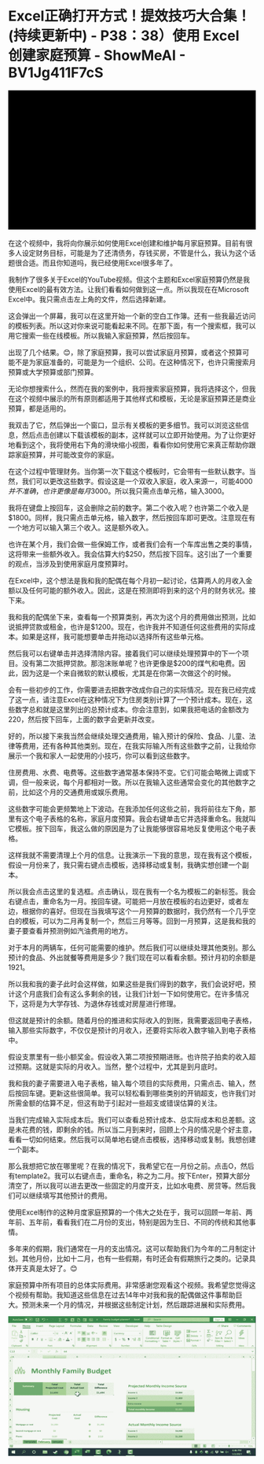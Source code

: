 # Excel正确打开方式！提效技巧大合集！(持续更新中) - P38：38）使用 Excel 创建家庭预算 - ShowMeAI - BV1Jg411F7cS

![](img/79736d25498ca0e3f6d260d91d01025d_0.png)

在这个视频中，我将向你展示如何使用Excel创建和维护每月家庭预算。目前有很多人设定财务目标，可能是为了还清债务，存钱买房，不管是什么，我认为这个话题很合适。而且你知道吗，我已经使用Excel很多年了。

我制作了很多关于Excel的YouTube视频。但这个主题和Excel家庭预算仍然是我使用Excel的最有效方法。让我们看看如何做到这一点。所以我现在在Microsoft Excel中。我只需点击左上角的文件，然后选择新建。

这会弹出一个屏幕，我可以在这里开始一个新的空白工作簿。还有一些我最近访问的模板列表。所以这对你来说可能看起来不同。在那下面，有一个搜索框，我可以用它搜索一些在线模板。所以我输入家庭预算，然后按回车。

出现了几个结果。😊，除了家庭预算，我可以尝试家庭月预算，或者这个预算可能不是为家庭准备的，可能是为一个组织、公司。在这种情况下，也许只需搜索月预算或大学预算或部门预算。

无论你想搜索什么，然而在我的案例中，我将搜索家庭预算，我将选择这个，但我在这个视频中展示的所有原则都适用于其他样式和模板，无论是家庭预算还是商业预算，都是适用的。

我双击了它，然后弹出一个窗口，显示有关模板的更多细节。我可以浏览这些信息，然后点击创建以下载该模板的副本，这样就可以立即开始使用。为了让你更好地看到这个，我将使用右下角的滑块缩小视图，看看你如何使用它来真正帮助你跟踪家庭预算，并可能改变你的家庭。

在这个过程中管理财务。当你第一次下载这个模板时，它会带有一些默认数字。当然，我们可以更改这些数字。假设这是一个双收入家庭，收入来源一，可能$4000并不准确，也许更像是每月$3000。所以我只需点击单元格，输入3000。

我将在键盘上按回车，这会删除之前的数字。第二个收入呢？也许第二个收入是$1800。同样，我只需点击单元格，输入数字，然后按回车即可更改。注意现在有一个地方可以输入第三个收入。这是额外收入。

也许在某个月，我们会做一些保姆工作，或者我们会有一个车库出售之类的事情，这将带来一些额外收入。我会估算大约$250，然后按下回车。这引出了一个重要的观点，当涉及到使用家庭月度预算时。

在Excel中，这个想法是我和我的配偶在每个月初一起讨论，估算两人的月收入金额以及任何可能的额外收入。因此，这是在预测即将到来的这个月的财务状况。接下来。

我和我的配偶坐下来，查看每一个预算类别，再次为这个月的费用做出预测，比如说抵押贷款或租金，也许是$1200。现在，也许我并不知道任何这些费用的实际成本。如果是这样，我可能想要单击并拖动以选择所有这些单元格。

然后我可以右键单击并选择清除内容。接着我们可以继续处理预算中的下一个项目。没有第二次抵押贷款。那泡沫账单呢？也许更像是$200的煤气和电费。因此，因为这是一个来自微软的默认模板，尤其是在你第一次做这个的时候。

会有一些初步的工作，你需要进去把数字改成你自己的实际情况。现在我已经完成了这一点，请注意Excel在这种情况下为住房类别计算了一个预计成本。现在，这些数字总和就是这里列出的总预计成本。你会注意到，如果我把电话的金额改为220，然后按下回车，上面的数字会更新并改变。

好的，所以接下来我当然会继续处理交通费用，输入预计的保险、食品、儿童、法律等费用，还有各种其他类别。现在，在我实际输入所有这些数字之前，让我给你展示一个我和家人一起使用的小技巧，你可以看到这些数字。

住房费用、水费、电费等。这些数字通常基本保持不变。它们可能会略微上调或下调，但一般来说，每个月都相对一致。所以在我输入这些通常会变化的其他数字之前，比如这个月的交通费用或娱乐费用。

这些数字可能会更频繁地上下波动。在我添加任何这些之前，我将前往左下角，那里有这个电子表格的名称，家庭月度预算。我会右键单击它并选择重命名。我就叫它模板。按下回车，我这么做的原因是为了让我能够很容易地反复使用这个电子表格。

这样我就不需要清理上个月的信息。让我演示一下我的意思，现在我有这个模板，假设一月份来了，我只需右键点击模板，选择移动或复制，我确实想创建一个副本。

所以我会点击这里的复选框。点击确认，现在我有一个名为模板二的新标签。我会右键点击，重命名为一月。按回车键。可能把一月放在模板的右边更好，或者左边，根据你的喜好。但现在当我填写这个一月预算的数据时，我仍然有一个几乎空白的模板，可以为二月再复制一个，然后三月等等。回到一月预算，这是我和我的妻子要查看并预测例如汽油费用的地方。

对于本月的两辆车，任何可能需要的维护。然后我们可以继续处理其他类别。那么预计的食品、外出就餐等费用是多少？我们现在可以看看余额。预计月初的余额是1921。

所以我和我的妻子此时会这样做，如果这些是我们得到的数字，我们会说好吧，预计这个月底我们会有这么多剩余的钱，让我们计划一下如何使用它。在许多情况下，这将是为大学存钱、为退休存钱或对房屋进行修理。

但这就是预计的余额。随着月份的推进和实际收入的到账，我需要返回电子表格，输入那些实际数字，不仅仅是预计的月收入，还要将实际收入数字输入到电子表格中。

假设支票里有一些小额奖金。假设收入第二项按预期进账。也许院子拍卖的收入超过预期。这就是实际的月收入。当然，整个过程中，尤其是到月底时。

我和我的妻子需要进入电子表格，输入每个项目的实际费用，只需点击、输入，然后按回车键。更新这些很简单。我可以轻松看到哪些类别的开销超支，也许我们对所需金额的估算不足，但这有助于引起对一些超支或错误估算的关注。

当我们完成输入实际成本后。我们可以查看总预计成本、总实际成本和总差额。这是未花费的钱，即剩余的钱。所以当二月到来时，回顾上个月的情况是个好主意，看看一切如何结束。然后我可以简单地右键点击模板，选择移动或复制。我想创建一个副本。

那么我想把它放在哪里呢？在我的情况下，我希望它在一月份之前。点击O，然后有template2。我可以右键点击，重命名，称之为二月。按下Enter，预算大部分清空了，所以我可以进去更改一些固定的月度开支，比如水电费、房贷等。然后我们可以继续填写其他预计的费用。

使用Excel制作的这种月度家庭预算的一个伟大之处在于，我可以回顾一年前、两年前、五年前，看看我们在二月份的支出，特别是因为生日、不同的传统和其他事情。

多年来的假期，我们通常在一月的支出情况。这可以帮助我们为今年的二月制定计划。其他月份，比如十二月，也有一些假期，有时还会有假期旅行之类的。记录具体开支真是太好了。😊

家庭预算中所有项目的总体实际费用。非常感谢您观看这个视频。我希望您觉得这个视频有帮助。我知道这些信息在过去14年中对我和我的配偶做这件事帮助巨大。预测未来一个月的情况，并根据这些制定计划，然后跟踪进展和实际费用。

![](img/79736d25498ca0e3f6d260d91d01025d_2.png)
